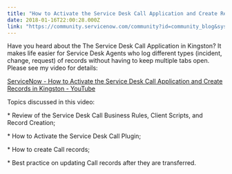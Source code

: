 ```yaml
---
title: "How to Activate the Service Desk Call Application and Create Records in Kingston"
date: 2018-01-16T22:00:28.000Z
link: "https://community.servicenow.com/community?id=community_blog&sys_id=669d6e69dbd0dbc01dcaf3231f96195a"
---
```

<p>Have you heard about the The Service Desk Call Application in Kingston? It makes life easier for Service Desk Agents who log different types (incident, change, request) of records without having to keep multiple tabs open. Please see my video for details:</p><p></p><p><a href="https://youtu.be/3tv6CwekdgI" title="https://youtu.be/3tv6CwekdgI">ServiceNow - How to Activate the Service Desk Call Application and Create Records in Kingston - YouTube</a> </p><p></p><p>Topics discussed in this video:</p><p></p><p>* Review of the Service Desk Call Business Rules, Client Scripts, and Record Creation;</p><p>* How to Activate the Service Desk Call Plugin;</p><p>* How to create Call records;</p><p>* Best practice on updating Call records after they are transferred.</p>